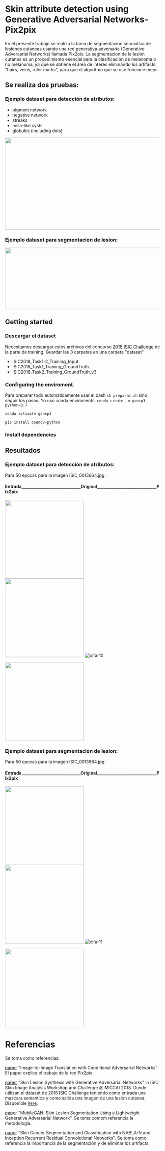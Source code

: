 # Skin attribute detection using Generative Adversarial Networks-Pix2pix

En el presente trabajo se realiza la tarea de segmentacion semantica de lesiones cutaneas usando una red generativa adversaria (Generative Adversarial Networks) llamada Pix2pix. 
La segmentacion de la lesión cutanea es un procedimiento esencial para la clasificación de melanoma o no melanoma, ya que se obtiene el área de interes eliminando los artifacts: "hairs, veins, ruler marks", para que el algoritmo que se use funcione mejor. 

## Se realiza dos pruebas:
### Ejemplo dataset para detección de atributos:
<ul>
  <li>pigment network</li>
  <li>negative network</li>
  <li>streaks</li>
  <li>milia-like cysts</li>
  <li> globules (including dots)</li>
</ul>
<img src="images/MAP_ISIC_0000013.jpg?raw=true" width="2500" height = "300"/>

### Ejemplo dataset para segmentacion de lesion: 
<img src="images/SEGMENTATION_ISIC_0000013.jpg?raw=true" width="600" height = "200"/>


## Getting started

### Descargar el dataset

Necesitamos descargar estos archivos del concurso [2018 ISIC Challenge](https://challenge2018.isic-archive.com/participate/) de la parte de training. Guardar las 3 carpetas en una carpeta "dataset"

<ul>
  <li>ISIC2018_Task1-2_Training_Input</li>
  <li>ISIC2018_Task1_Training_GroundTruth</li>
  <li>ISIC2018_Task2_Training_GroundTruth_v3</li>
</ul>

### Configuring the enviroment.
Para preparar todo automaticamente usar el bash `sh preparar.sh` sino seguir los pasos:
Yo uso conda enviroments:
`conda create -n gansp3 python=3.7`

`conda activate gansp3`

`pip install opencv-python`

### Install dependencies




## Resultados

### Ejemplo dataset para detección de atributos:
Para 50 epocas  para la imagen ISIC_0013664.jpg: 
####  Entrada_____________________________Original_____________________________Pix2pix
<img src="images/ISIC_0013664.jpg?raw=true" height = "256"/>  <img src="images/ISIC_0013664_map.jpg?raw=true" height = "256"/> ![cifar10](images/OUTPUT_MAP.gif)

<img src="images/MAP_test.jpg?raw=true" height = "256"/>


### Ejemplo dataset para segmentacion de lesion:
Para 50 epocas  para la imagen ISIC_0013664.jpg: 
####  Entrada_____________________________Original_____________________________Pix2pix
<img src="images/ISIC_0000264_img.jpg?raw=true" height = "256"/>  <img src="images/ISIC_0000264_seg.jpg?raw=true" height = "256"/> ![cifar11](images/OUTPUT_SEG.gif)

<img src="images/SEGMENTATION_test.jpg?raw=true"  height = "256"/>


# Referencias

Se toma como referencias:

[paper](https://arxiv.org/abs/1611.07004) "Image-to-Image Translation with Conditional Adversarial Networks" El paper explica el trabajo de la red Pix2pix.

[paper](https://arxiv.org/abs/1902.03253) "Skin Lesion Synthesis with Generative Adversarial Networks" in ISIC Skin Image Analysis Workshop and Challenge @ MICCAI 2018. Donde utilizan el dataset de 2018 ISIC Challenge teniendo como entrada una mascara semantica y como salida una imagen de una lesion cutanea. Disponible [here](https://github.com/alceubissoto/gan-skin-lesion).

[paper](https://arxiv.org/abs/1907.00856) "MobileGAN: Skin Lesion Segmentation Using a Lightweight Generative Adversarial Network". Se toma comom referencia la metodología.

[paper](https://arxiv.org/pdf/1904.11126.pdf) "Skin Cancer Segmentation and Classification with NABLA-N and Inception Recurrent Residual Convolutional Networks". Se toma como referencia la importancia de la segmentación y de eliminar los artifacts.



